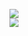 [![](https://img.shields.io/badge/Made%20With-Github%20Spray-lightgrey.svg?style=for-the-badge&logo=github)](https://github.com/Annihil/github-spray#31841)  
[![](https://i.imgur.com/2DrTn0Z.gif)](https://github.com/Annihil/github-spray)